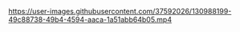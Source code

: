 https://user-images.githubusercontent.com/37592026/130988199-49c88738-49b4-4594-aaca-1a51abb64b05.mp4

